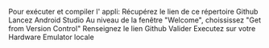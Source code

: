 Pour exécuter et compiler l' appli:
Récupérez le lien de ce répertoire Github
Lancez Android Studio
Au niveau de la fenêtre "Welcome", choississez "Get from Version Control"
Renseignez le lien Github
Valider
Executez sur votre Hardware Emulator locale
